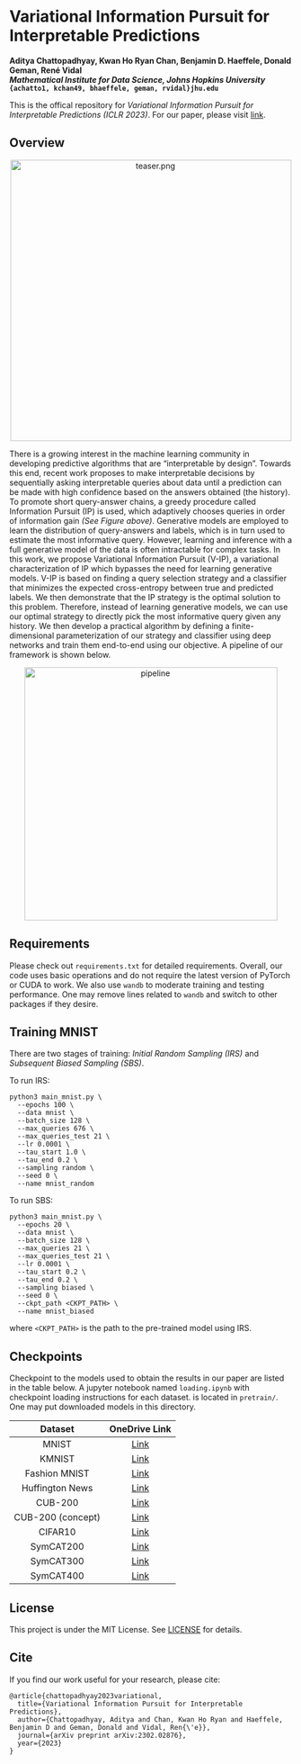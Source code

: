 # Variational Information Pursuit for Interpretable Predictions
**Aditya Chattopadhyay, Kwan Ho Ryan Chan, Benjamin D. Haeffele, Donald Geman, René Vidal** <br>
***Mathematical Institute for Data Science, Johns Hopkins University*** <br>
**`{achatto1, kchan49, bhaeffele, geman, rvidal}jhu.edu`**

This is the offical repository for *Variational Information Pursuit for Interpretable Predictions (ICLR 2023)*.  For our paper, please visit [link](https://arxiv.org/abs/2302.02876).


## Overview
<p align="center">
<img src="./assets/teaser.png" alt="teaser.png" width="500"/>
</p>

There is a growing interest in the machine learning community in developing
predictive algorithms that are “interpretable by design”. Towards this end, recent work proposes to make interpretable decisions by sequentially asking interpretable queries about data until a prediction can be made with high confidence based on the answers obtained (the history). To promote short query-answer
chains, a greedy procedure called Information Pursuit (IP) is used, which adaptively chooses queries in order of information gain *(See Figure above)*. Generative models are employed to learn the distribution of query-answers and labels, which is in turn used to estimate the most informative query. However, learning and inference with a
full generative model of the data is often intractable for complex tasks. In this work, we propose Variational Information Pursuit (V-IP), a variational characterization of IP which bypasses the need for learning generative models. V-IP is based on finding a query selection strategy and a classifier that minimizes the expected cross-entropy between true and predicted labels. We then demonstrate that the IP strategy is the optimal solution to this problem. Therefore, instead of learning generative models, we can use our optimal strategy to directly pick the most informative query given any history. We then develop a practical algorithm by defining a finite-dimensional parameterization of our strategy and classifier using deep networks and train them end-to-end using our objective. A pipeline of our framework is shown below.
<p align="center">
<img src="./assets/pipeline.png" alt="pipeline" width="450"/>
</p>

## Requirements
Please check out `requirements.txt` for detailed requirements. Overall, our code uses basic operations and do not require the latest version of PyTorch or CUDA to work. We also use `wandb` to moderate training and testing performance. One may remove lines related to `wandb` and switch to other packages if they desire. 


## Training MNIST
There are two stages of training: *Initial Random Sampling (IRS)* and *Subsequent Biased Sampling (SBS)*.

To run IRS:

```
python3 main_mnist.py \
  --epochs 100 \
  --data mnist \
  --batch_size 128 \
  --max_queries 676 \
  --max_queries_test 21 \
  --lr 0.0001 \
  --tau_start 1.0 \
  --tau_end 0.2 \
  --sampling random \
  --seed 0 \
  --name mnist_random
```

To run SBS:

```
python3 main_mnist.py \
  --epochs 20 \
  --data mnist \
  --batch_size 128 \
  --max_queries 21 \
  --max_queries_test 21 \
  --lr 0.0001 \
  --tau_start 0.2 \
  --tau_end 0.2 \
  --sampling biased \
  --seed 0 \
  --ckpt_path <CKPT_PATH> \
  --name mnist_biased
```
where `<CKPT_PATH>` is the path to the pre-trained model using IRS.

## Checkpoints
Checkpoint to the models used to obtain the results in our paper are listed in the table below. A jupyter notebook named `loading.ipynb` with checkpoint loading instructions for each dataset. is located in `pretrain/`. One may put downloaded models in this directory.


| Dataset | OneDrive Link |
| :---: | :-------: |
| MNIST | [Link](https://livejohnshopkins-my.sharepoint.com/:u:/g/personal/kchan49_jh_edu/Ec1de2HcJ9dMuT9ScOhFsfcBeZ25A55rAo7lkdUMQpQoMg?e=PFvayh) |
| KMNIST | [Link](https://livejohnshopkins-my.sharepoint.com/:u:/g/personal/kchan49_jh_edu/EX5CH3HbXA5Eo1yIC7JMswAB5GaanEcRBDtd-kSjHOCEXw?e=UdHQYi) |
| Fashion MNIST | [Link](https://livejohnshopkins-my.sharepoint.com/:u:/g/personal/kchan49_jh_edu/EbocJetI_vpNmMZ0w33cQHIBGiH8_nxOT75YbfjP5ma47g?e=kAEevd) |
| Huffington News | [Link](https://livejohnshopkins-my.sharepoint.com/:u:/g/personal/kchan49_jh_edu/ETe8rbzfY0BKh5EmHe-mx-sBRRd_1BROEHEJU58O57my3g?e=7tXnnn) |
| CUB-200 | [Link](https://livejohnshopkins-my.sharepoint.com/:u:/g/personal/kchan49_jh_edu/Eda0xGUGQ39Kl1d4LACN2agByKqByRMM0QZm6Rnibq4gBw?e=dXCcpw) |
| CUB-200 (concept) | [Link](https://livejohnshopkins-my.sharepoint.com/:u:/g/personal/kchan49_jh_edu/Ef3cdrFhegRFuqePkJJvOk0Bacw_lkh4iWl8rXECb7UrxA?e=V64Q5V) |  
| CIFAR10 | [Link](https://livejohnshopkins-my.sharepoint.com/:u:/g/personal/kchan49_jh_edu/ES_orEvtEc9Kjw4u1wgfiC8BvH7Y_6kaNVs-ZWvPqLcwjA?e=7a4Ylc) |
| SymCAT200 | [Link](https://livejohnshopkins-my.sharepoint.com/:u:/g/personal/kchan49_jh_edu/Edi9NVj6171DpfX4hgpJH3MB6xHxke2j7XRCunZKmb_CUw?e=SdTKxO) |
| SymCAT300 | [Link](https://livejohnshopkins-my.sharepoint.com/:u:/g/personal/kchan49_jh_edu/ERgvhBjxLj9GodXjFzGZTAAB4j0TP0EWd7EL1ZqL9eA_kQ?e=MAxemp) |
| SymCAT400 | [Link](https://livejohnshopkins-my.sharepoint.com/:u:/g/personal/kchan49_jh_edu/EbBJ8nDEk8dMmc6SXdh9rp0By5XG3Gf8Z0wLD8zHaJcXRw?e=gmJE68) |


## License
This project is under the MIT License. See [LICENSE](./LISENSE.md) for details.


## Cite
If you find our work useful for your research, please cite:

```
@article{chattopadhyay2023variational,
  title={Variational Information Pursuit for Interpretable Predictions},
  author={Chattopadhyay, Aditya and Chan, Kwan Ho Ryan and Haeffele, Benjamin D and Geman, Donald and Vidal, Ren{\'e}},
  journal={arXiv preprint arXiv:2302.02876},
  year={2023}
}
```

